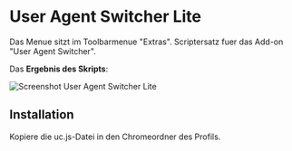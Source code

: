 # User Agent Switcher Lite
Das Menue sitzt im Toolbarmenue "Extras". Scriptersatz fuer das Add-on "User Agent Switcher".

Das **Ergebnis des Skripts**:

![Screenshot User Agent Switcher Lite](https://github.com/ardiman/userChrome.js/raw/master/useragentswitcherlite/scr_uaswitchlite.png)

## Installation
Kopiere die uc.js-Datei in den Chromeordner des Profils.

